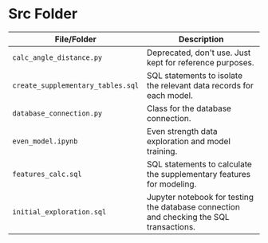 # Src Folder 

| File/Folder                           | Description                                                                               |
|---------------------------------------|-------------------------------------------------------------------------------------------|
| `calc_angle_distance.py`              | Deprecated, don't use. Just kept for reference purposes.                                  |
| `create_supplementary_tables.sql`     | SQL statements to isolate the relevant data records for each model.                       |
| `database_connection.py`              | Class for the database connection.                                                        |
| `even_model.ipynb`                    | Even strength data exploration and model training.                                        |    
| `features_calc.sql`                   | SQL statements to calculate the supplementary features for modeling.                      | 
| `initial_exploration.sql`             | Jupyter notebook for testing the database connection and checking the SQL transactions.   | 